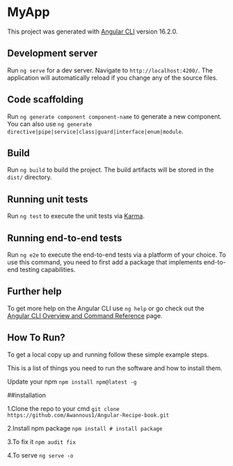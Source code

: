 # MyApp

This project was generated with [Angular CLI](https://github.com/angular/angular-cli) version 16.2.0.

## Development server

Run `ng serve` for a dev server. Navigate to `http://localhost:4200/`. The application will automatically reload if you change any of the source files.

## Code scaffolding

Run `ng generate component component-name` to generate a new component. You can also use `ng generate directive|pipe|service|class|guard|interface|enum|module`.

## Build

Run `ng build` to build the project. The build artifacts will be stored in the `dist/` directory.

## Running unit tests

Run `ng test` to execute the unit tests via [Karma](https://karma-runner.github.io).

## Running end-to-end tests

Run `ng e2e` to execute the end-to-end tests via a platform of your choice. To use this command, you need to first add a package that implements end-to-end testing capabilities.

## Further help

To get more help on the Angular CLI use `ng help` or go check out the [Angular CLI Overview and Command Reference](https://angular.io/cli) page.

## How To Run?

To get a local copy up and running follow these simple example steps.

This is a list of things you need to run the software and how to install them.

Update your npm
`npm install npm@latest -g`

##installation

1.Clone the repo to your cmd
`git clone https://github.com/Awannous1/Angular-Recipe-book.git`

2.Install npm package
`npm install # install package`

3.To fix it 
`npm audit fix`

4.To serve
`ng serve -o`
